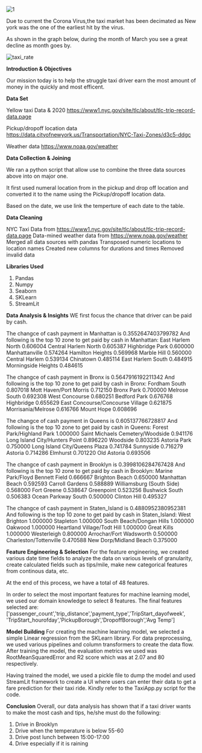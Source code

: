 ![1](https://user-images.githubusercontent.com/16584326/101976413-0e7c3b80-3c13-11eb-87c8-513934739789.jpg)


Due to current the Corona Virus,the taxi market has been decimated as New york was the one of the earliest hit by the virus.

As shown in the graph below, during the month of March you see a great decline as month goes by.

![taxi_rate](https://user-images.githubusercontent.com/16584326/101976845-5309d600-3c17-11eb-88a6-a46fecaa9a0a.png)

<b>Introduction & Objectives</b>

Our mission today is to help the struggle taxi driver earn the most amount of money in the quickly and most efficent.

<b>Data Set</b>

Yellow taxi Data & 2020
https://www1.nyc.gov/site/tlc/about/tlc-trip-record-data.page

Pickup/dropoff location data
https://data.cityofnewyork.us/Transportation/NYC-Taxi-Zones/d3c5-ddgc

Weather data 
https://www.noaa.gov/weather 

<b>Data Collection & Joining</b>

We ran a python script that allow use to combine the three data sources above into on major one.

It first used numeral location from in the pickup and drop off location and converted it to the name using the Pickup/dropoff location data.

Based on the date, we use link the temperture of each date to the table.

<b>Data Cleaning</b>

NYC Taxi Data from https://www1.nyc.gov/site/tlc/about/tlc-trip-record-data.page
Data-mined weather data from https://www.noaa.gov/weather 
Merged all data sources with pandas 
Transposed numeric locations to location names
Created new columns for durations and times
Removed invalid data

<b>Libraries Used</b>
1. Pandas
2. Numpy
3. Seaborn
4. SKLearn
5. StreamLit


<b>Data Analysis & Insights</b>
WE first focus the chance that driver can be paid by cash.

The changce of cash payment in Manhattan is 0.3552647403799782
And following is the top 10 zone to get paid by cash in Manhattan:
East Harlem North       0.606004
Central Harlem North    0.605387
Highbridge Park         0.600000
Manhattanville          0.574264
Hamilton Heights        0.569968
Marble Hill             0.560000
Central Harlem          0.539134
Chinatown               0.485114
East Harlem South       0.484915
Morningside Heights     0.484615

The changce of cash payment in Bronx is 0.5647916192211342
And following is the top 10 zone to get paid by cash in Bronx:
Fordham South                       0.807018
Mott Haven/Port Morris              0.712150
Bronx Park                          0.700000
Melrose South                       0.692308
West Concourse                      0.680251
Bedford Park                        0.676768
Highbridge                          0.655629
East Concourse/Concourse Village    0.621875
Morrisania/Melrose                  0.616766
Mount Hope                          0.608696

The changce of cash payment in Queens is 0.605137766728817
And following is the top 10 zone to get paid by cash in Queens:
Forest Park/Highland Park           1.000000
Saint Michaels Cemetery/Woodside    0.941176
Long Island City/Hunters Point      0.896220
Woodside                            0.803235
Astoria Park                        0.750000
Long Island City/Queens Plaza       0.741784
Sunnyside                           0.716279
Astoria                             0.714286
Elmhurst                            0.701220
Old Astoria                         0.693506

The changce of cash payment in Brooklyn is 0.3998106284767428
And following is the top 10 zone to get paid by cash in Brooklyn:
Marine Park/Floyd Bennett Field    0.666667
Brighton Beach                     0.650000
Manhattan Beach                    0.592593
Carroll Gardens                    0.588889
Williamsburg (South Side)          0.568000
Fort Greene                        0.538647
Greenpoint                         0.523256
Bushwick South                     0.506383
Ocean Parkway South                0.500000
Clinton Hill                       0.495327

The changce of cash payment in Staten_Island is 0.4880952380952381
And following is the top 10 zone to get paid by cash in Staten_Island:
West Brighton                  1.000000
Stapleton                      1.000000
South Beach/Dongan Hills       1.000000
Oakwood                        1.000000
Heartland Village/Todt Hill    1.000000
Great Kills                    1.000000
Westerleigh                    0.800000
Arrochar/Fort Wadsworth        0.500000
Charleston/Tottenville         0.470588
New Dorp/Midland Beach         0.375000

<b>Feature Engineering & Selection</b>
For the feature engineering, we created various date time fields to analyze the data on various levels of granularity, create calculated fields such as tips/mile, make new categorical features from continous data, etc.

At the end of this process, we have a total of 48 features.

In order to select the most important features for machine learning model, we used our domain knowledge to select 8 features. 
The final features selected are:['passenger_count','trip_distance','payment_type','TripStart_dayofweek', 'TripStart_hourofday','PickupBorough','DropoffBorough','Avg Temp']


<b>Model Building</b>
For creating the machine learning model, we selected a simple Linear regression from the SKLearn library.
For data preprocessing, we used various pipelines and column transformers to create the data flow.
After training the model, the evaluation metrics we used was RootMeanSquaredError and R2 score which was at 2.07 and 80 respectively.

Having trained the model, we used a pickle file to dump the model and used StreamLit framework to create a UI where users can enter their data to get a fare prediction for their taxi ride. Kindly refer to the TaxiApp.py script for the code.

<b>Conclusion</b>
Overall, our data analysis has shown that if a taxi driver wants to make the most cash and tips, he/she must do the following:
1. Drive in Brooklyn
2. Drive when the temperature is below 55-60
3. Drive post lunch between 15:00-17:00
4. Drive especially if it is raining


